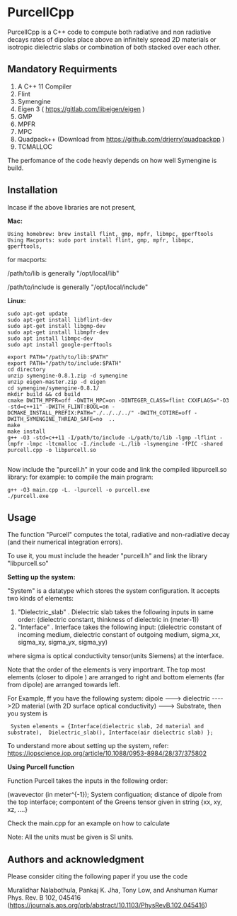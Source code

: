 # PurcellCpp

PurcellCpp is a C++ code to compute both radiative and non radiative decays rates of dipoles place above an infinitely spread 2D materials or isotropic dielectric slabs or combination of both stacked over each other. 



## Mandatory Requirments

1) A C++ 11 Compiler
2) Flint                
3) Symengine           
5) Eigen 3              ( https://gitlab.com/libeigen/eigen )
6) GMP                  
8) MPFR                 
9) MPC                  
10) Quadpack++          (Download from https://github.com/drjerry/quadpackpp )
11) TCMALLOC 

The perfomance of the code heavly depends on how well Symengine is build.

## Installation

Incase if the above libraries are not present,

**Mac:**

```
Using homebrew: brew install flint, gmp, mpfr, libmpc, gperftools
Using Macports: sudo port install flint, gmp, mpfr, libmpc, gperftools, 
```
for macports:

/path/to/lib is generally "/opt/local/lib"

/path/to/include is generally "/opt/local/include"

**Linux:**

```
sudo apt-get update
sudo apt-get install libflint-dev
sudo apt-get install libgmp-dev
sudo apt-get install libmpfr-dev
sudo apt install libmpc-dev
sudo apt install google-perftools
```



```
export PATH="/path/to/lib:$PATH"
export PATH="/path/to/include:$PATH"
cd directory
unzip symengine-0.8.1.zip -d symengine
unzip eigen-master.zip -d eigen
cd symengine/symengine-0.8.1/
mkdir build && cd build
cmake DWITH_MPFR=off -DWITH_MPC=on -DINTEGER_CLASS=flint CXXFLAGS="-O3 -std=c++11" -DWITH_FLINT:BOOL=on -DCMAKE_INSTALL_PREFIX:PATH="./../../../" -DWITH_COTIRE=off -DWITH_SYMENGINE_THREAD_SAFE=no  ..
make
make install
g++ -O3 -std=c++11 -I/path/to/include -L/path/to/lib -lgmp -lflint -lmpfr -lmpc -ltcmalloc -I./include -L./lib -lsymengine -fPIC -shared purcell.cpp -o libpurcell.so


```
Now include the "purcell.h" in your code and link the compiled libpurcell.so library:
for example: to compile the main program: 
```
g++ -O3 main.cpp -L. -lpurcell -o purcell.exe
./purcell.exe
```
## Usage

The function "Purcell" computes the total, radiative and non-radiative decay (and their numerical integration errors).

To use it, you must include the header "purcell.h" and link the library "libpurcell.so"

**Setting up the system:**

"System" is a datatype which stores the system configuration. It accepts two kinds of elements:
1) "Dielectric_slab" . Dielectric slab takes the following inputs in same order: (dielectric constant, thinkness of dielectric in (meter-1))
2) "Interface" . Interface takes the following input: (dielectric constant of incoming medium, dielectric constant of outgoing medium, sigma_xx, sigma_xy, sigma_yx, sigma_yy)

where sigma is optical conductivity tensor(units Siemens) at the interface.

 Note that the order of the elements is very importrant. The top most elements (closer to dipole ) are arranged to right and bottom elements (far from dipole) are arranged towards left.

For Example, ff you have the following system: dipole ---> dielectric ---->2D material (with 2D surface optical conductivity) ---> Substrate, then you system is 

``` System elements = {Interface(dielectric slab, 2d material and substrate),  Dielectric_slab(), Interface(air dielectric slab) };```

To understand more about setting up the system, refer: https://iopscience.iop.org/article/10.1088/0953-8984/28/37/375802 

**Using Purcell function**

Function Purcell takes the inputs in the following order:

(wavevector (in meter^{-1}); System configuation; distance of dipole from the top interface; compontent of the Greens tensor given in string {xx, xy, xz, ....}

Check the main.cpp for an example on how to calculate

Note: All the units must be given is SI units. 

## Authors and acknowledgment
Please consider citing the following paper if you use the code

Muralidhar Nalabothula, Pankaj K. Jha, Tony Low, and Anshuman Kumar Phys. Rev. B 102, 045416 (https://journals.aps.org/prb/abstract/10.1103/PhysRevB.102.045416)




